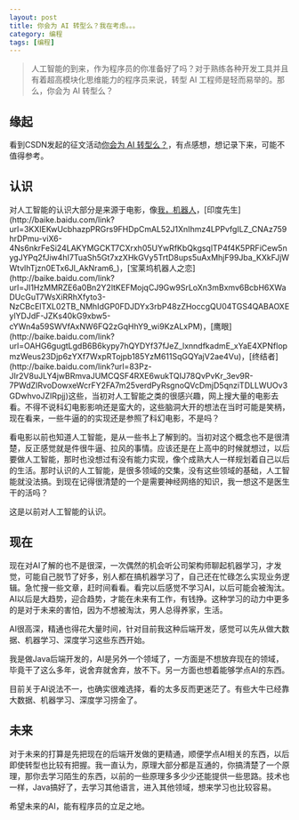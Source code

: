 ```yaml
---
layout: post
title: 你会为 AI 转型么？我在考虑。。。
category: 编程 
tags: [编程]
---
```

>人工智能的到来，作为程序员的你准备好了吗？对于熟练各种开发工具并且有着超高模块化思维能力的程序员来说，转型 AI 工程师是轻而易举的。那么，你会为 AI 转型么？


## 缘起

看到CSDN发起的征文活动[你会为 AI 转型么？](http://blog.csdn.net/blogdevteam/article/details/74550215)，有点感想，想记录下来，可能不值得参考。

## 认识

对人工智能的认识大部分是来源于电影，像[我，机器人](http://baike.baidu.com/link?url=qsEtTgmbCLYd69XTsnRzcpeiSMKGcOegpSUkm1RYVvPAE5lsJ_jKT_NA1NQwq91njcEx9VLbP-_j2lZbAD3ypU9sFt1IPsp62rxCm9i5CjKLEK1_quvHK_EKIvHPwtMp4mpUNZsB2n5y8k_f4mxpr_)，[印度先生](http://baike.baidu.com/link?url=3KXIEKwUcbhazpPRGrs9FHDpCmAL52J1XnIhmz4LPPvfgILZ_CNAz759hrDPmu-viX6-4Ns6nkrFeSi24LAKYMGCKT7CXrxh05UYwRfKbQkgsqlTP4f4K5PRFiCew5nygJYPq2fJiw4hI7TuaSh5Gt7xzXHkGVy5TrtD8ups5uAxMhjF99Jba_KXkFJjWWtvlhTjzn0ETx6Jl_AkNram6_)，[宝莱坞机器人之恋](http://baike.baidu.com/link?url=JI1HzMMRZE6a0Bn2Y2ltKEFMojqCJ9Gw9SrLoXn3mBxmv6BcbH6XWaDUcGuT7WsXiRRhXfyto3-NzCBcElTXL02TB_NMhIdGP0FDJDYx3rbP48zZHoccgQU04TGS4QABAOXEylYDJdF-JZKs40kG9xbw5-cYWn4a59SWVfAxNW6FQ2zGqHhY9_wi9KzALxPM)，[鹰眼](http://baike.baidu.com/link?url=OAHG6gugtLgdB6B6kypy7hQYDYf37fJeZ_lxnndfkadmE_xYaE4XPNflopmzWeus23Djp6zYXf7WxpRTojpb185YzM611SqGQYajV2ae4Vu)，[终结者](http://baike.baidu.com/link?url=83Pz-JIr2V8uJLY4jwBRmvaJUMCQSF4RXE6wukTQIJ78QvPvKr_3ev9R-7PWdZIRvoDowxeWcrFY2FA7m25verdPyRsgnoQVcDmjD5qnziTDLLWUOv3GDwhvoJZIRpjj)这些，当初对人工智能之类的很感兴趣，网上搜大量的电影去看。不得不说科幻电影影响还是蛮大的，这些脑洞大开的想法在当时可能是笑柄，现在看来，一些牛逼的的实现还是参照了科幻电影，不是吗？

看电影以前也知道人工智能，是从一些书上了解到的。当初对这个概念也不是很清楚，反正感觉就是件很牛逼、拉风的事情。应该还是在上高中的时候就想过，以后要做人工智能，那时也没想过有没有能力实现，像个成熟大人一样规划着自己以后的生活。那时认识的人工智能，是很多领域的交集，没有这些领域的基础，人工智能就没法搞。到现在记得很清楚的一个是需要神经网络的知识，我一想这不是医生干的活吗？

这是以前对人工智能的认识。

## 现在

现在对AI了解的也不是很深，一次偶然的机会听公司架构师聊起机器学习，才发觉，可能自己脱节了好多，别人都在搞机器学习了，自己还在忙碌怎么实现业务逻辑。急忙搜一些文章，赶时间看看。看完以后感觉不学习AI，以后可能会被淘汰。AI以后是大趋势，迎合趋势，才能在未来有工作，有钱挣。这种学习的动力中更多的是对于未来的害怕，因为不想被淘汰，男人总得养家，生活。

AI很高深，精通也得花大量时间，针对目前我这种后端开发，感觉可以先从做大数据、机器学习、深度学习这些东西开始。

我是做Java后端开发的，AI是另外一个领域了，一方面是不想放弃现在的领域，毕竟干了这么多年，说舍弃就舍弃，放不下。另一方面也想着能够学点AI的东西。

目前关于AI说法不一，也确实很难选择，看的太多反而更迷茫了。有些大牛已经靠大数据、机器学习、深度学习捞金了。

## 未来

对于未来的打算是先把现在的后端开发做的更精通，顺便学点AI相关的东西，以后即使转型也比较有把握。我一直认为，原理大部分都是互通的，你搞清楚了一个原理，那你去学习陌生的东西，以前的一些原理多多少少还能提供一些思路。技术也一样，Java搞好了，去学习其他语言，进入其他领域，想来学习也比较容易。

希望未来的AI，能有程序员的立足之地。